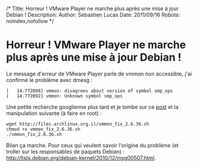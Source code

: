/*
Title: Horreur ! VMware Player ne marche plus après une mise à jour Debian !
Description: 
Author: Sébastien Lucas
Date: 2011/09/16
Robots: noindex,nofollow
*/
# Horreur ! VMware Player ne marche plus après une mise à jour Debian !

Le message d'erreur de VMware Player parle de vmmon non accessible, j'ai confirmé le problème avec dmesg :
```
[   14.772088] vmmon: disagrees about version of symbol smp_ops
[   14.772092] vmmon: Unknown symbol smp_ops
```
Une petite recherche googlienne plus tard et je tombe sur ce [post](http://valiev.blogspot.com/2010_12_01_archive.html) et la manipulation suivante (à faire en root) :
```
wget http://files.archlinux.org.il/vmmon_fix_2.6.36.sh
chmod +x vmmon_fix_2.6.36.sh
./vmmon_fix_2.6.36.sh
```
Bilan ça marche. Pour ceux qui veulent savoir l'origine du problème (et troller sur les responsables de paquets Debian) : http://lists.debian.org/debian-kernel/2010/12/msg00507.html.





